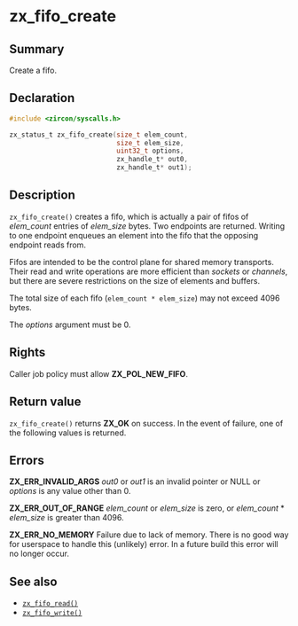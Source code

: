 <!-- Generated by zircon/scripts/update-docs-from-fidl, do not edit! -->
# zx_fifo_create

## Summary

Create a fifo.

## Declaration

```c
#include <zircon/syscalls.h>

zx_status_t zx_fifo_create(size_t elem_count,
                           size_t elem_size,
                           uint32_t options,
                           zx_handle_t* out0,
                           zx_handle_t* out1);
```

## Description

`zx_fifo_create()` creates a fifo, which is actually a pair of fifos
of *elem_count* entries of *elem_size* bytes.  Two endpoints are
returned.  Writing to one endpoint enqueues an element into the fifo
that the opposing endpoint reads from.

Fifos are intended to be the control plane for shared memory transports.
Their read and write operations are more efficient than *sockets* or
*channels*, but there are severe restrictions on the size of elements
and buffers.

The total size of each fifo (`elem_count * elem_size`) may not exceed 4096 bytes.

The *options* argument must be 0.

## Rights

Caller job policy must allow **ZX_POL_NEW_FIFO**.

## Return value

`zx_fifo_create()` returns **ZX_OK** on success. In the event of
failure, one of the following values is returned.

## Errors

**ZX_ERR_INVALID_ARGS**  *out0* or *out1* is an invalid pointer or NULL or
*options* is any value other than 0.

**ZX_ERR_OUT_OF_RANGE**  *elem_count* or *elem_size* is zero, or
*elem_count* * *elem_size* is greater than 4096.

**ZX_ERR_NO_MEMORY**  Failure due to lack of memory.
There is no good way for userspace to handle this (unlikely) error.
In a future build this error will no longer occur.

## See also

 - [`zx_fifo_read()`]
 - [`zx_fifo_write()`]

[`zx_fifo_read()`]: fifo_read.md
[`zx_fifo_write()`]: fifo_write.md

